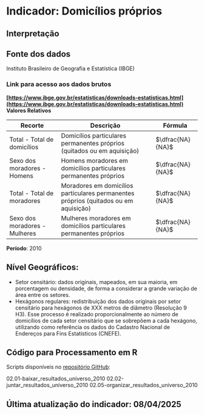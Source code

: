 # Indicador: Domicílios próprios

## Interpretação


## Fonte dos dados
Instituto Brasileiro de Geografia e Estatística (IBGE)

### Link para acesso aos dados brutos
**[https://www.ibge.gov.br/estatisticas/downloads-estatisticas.html](https://www.ibge.gov.br/estatisticas/downloads-estatisticas.html)**
**Valores Relativos**

|Recorte|Descrição  |Fórmula
|--|--|--|
|Total - Total de domicílios|Domicílios particulares permanentes próprios (quitados ou em aquisição)|$\dfrac{NA}{NA}$|
|Sexo dos moradores - Homens|Homens moradores em domicílios particulares permanentes próprios|$\dfrac{NA}{NA}$|
|Total - Total de moradores|Moradores em domicílios particulares permanentes próprios (quitados ou em aquisição)|$\dfrac{NA}{NA}$|
|Sexo dos moradores - Mulheres|Mulheres moradores em domicílios particulares permanentes próprios|$\dfrac{NA}{NA}$|

**Período**: 2010

## Nível Geográficos:

 - Setor censitário: dados originais, mapeados, em sua maioria, em porcentagem ou densidade, de forma a considerar a grande variação de área entre os setores.
 - Hexágonos regulares: redistribuição dos dados originais por setor censitário para hexágonos de XXX metros de diâmetro (Resolução 9 H3). Esse processo é realizado proporcionalmente ao número de domicílios de cada setor censitário que se sobrepõem a cada hexágono, utilizando como referência os dados do Cadastro Nacional de Endereços para Fins Estatísticos (CNEFE).

## Código para Processamento em R
Scripts disponíveis no [repositório GitHub](https://github.com/cem-usp/georedus):

02.01-baixar_resultados_universo_2010
02.02-juntar_resultados_universo_2010
02.05-organizar_resultados_universo_2010

## Última atualização do indicador: 08/04/2025
